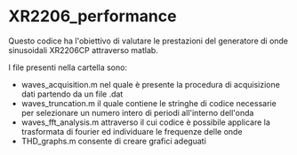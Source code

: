 # XR2206_performance

Questo codice ha l'obiettivo di valutare le prestazioni del generatore di onde sinusoidali XR2206CP attraverso matlab.

I file presenti nella cartella sono:
- waves_acquisition.m  nel quale è presente la procedura di acquisizione dati partendo da un file .dat
- waves_truncation.m  il quale contiene le stringhe di codice necessarie per selezionare un numero intero di periodi all'interno dell'onda
- waves_fft_analysis.m  attraverso il cui codice è possibile applicare la trasformata di fourier ed individuare le frequenze delle onde
- THD_graphs.m  consente di creare  grafici adeguati

